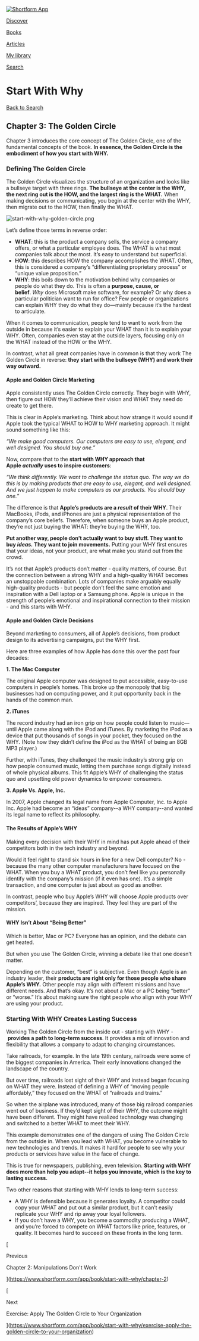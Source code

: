 [![Shortform App](https://www.shortform.com/img/logo-dark.70c1b072.svg)](https://www.shortform.com/app)

[Discover](https://www.shortform.com/app)

[Books](https://www.shortform.com/app/books)

[Articles](https://www.shortform.com/app/articles)

[My library](https://www.shortform.com/app/library)

[Search](https://www.shortform.com/app/search)

# Start With Why

[Back to Search](https://www.shortform.com/app/search)

## Chapter 3: The Golden Circle

Chapter 3 introduces the core concept of The Golden Circle, one of the fundamental concepts of the book. **In essence, the Golden Circle is the embodiment of how you start with WHY.**

### **Defining The Golden Circle**

The Golden Circle visualizes the structure of an organization and looks like a bullseye target with three rings. **The bullseye at the center is the WHY, the next ring out is the HOW, and the largest ring is the WHAT.** When making decisions or communicating, you begin at the center with the WHY, then migrate out to the HOW, then finally the WHAT.

![start-with-why-golden-circle.png](https://media.shortform.com/images/start-with-why-golden-circle.png)

Let’s define those terms in reverse order:

- **WHAT**: this is the product a company sells, the service a company offers, or what a particular employee does. The WHAT is what most companies talk about the most. It’s easy to understand but superficial.
- **HOW**: this describes HOW the company accomplishes the WHAT. Often, this is considered a company’s “differentiating proprietary process” or “unique value proposition.”
- **WHY**: this boils down to the motivation behind why companies or people do what they do. This is often a **purpose, cause, or belief**. _Why_ does Microsoft make software, for example? Or why does a particular politician want to run for office? Few people or organizations can explain WHY they do what they do—mainly because it’s the hardest to articulate.

When it comes to communication, people tend to want to work from the outside in because it’s easier to explain your WHAT than it is to explain your WHY. Often, companies even stay at the outside layers, focusing only on the WHAT instead of the HOW or the WHY.

In contrast, what all great companies have in common is that they work The Golden Circle in reverse: **they start with the bullseye (WHY) and work their way outward.**

#### Apple and Golden Circle Marketing

Apple consistently uses The Golden Circle correctly. They begin with WHY, then figure out HOW they’ll achieve their vision and WHAT they need do create to get there.

This is clear in Apple’s marketing. Think about how strange it would sound if Apple took the typical WHAT to HOW to WHY marketing approach. It might sound something like this:

_“We make good computers. Our computers are easy to use, elegant, and well designed. You should buy one.”_

Now, compare that to the **start with WHY approach that Apple _actually_ uses to inspire customers**:

_“We think differently. We want to challenge the status quo. The way we do this is by making products that are easy to use, elegant, and well designed. And we just happen to make computers as our products. You should buy one.”_

The difference is that **Apple’s products are a _result_ of their WHY**. Their MacBooks, iPods, and iPhones are just a physical representation of the company’s core beliefs. Therefore, when someone buys an Apple product, they’re not just buying the WHAT: they’re buying the WHY, too.

**Put another way, people don’t actually want to buy stuff. They want to buy _ideas._ They want to join movements.** Putting your WHY first ensures that your ideas, not your product, are what make you stand out from the crowd.

It’s not that Apple’s products don’t matter - quality matters, of course. But the connection between a strong WHY and a high-quality WHAT becomes an unstoppable combination. Lots of companies make arguably equally high-quality products - but people don’t feel the same emotion and inspiration with a Dell laptop or a Samsung phone. Apple is unique in the strength of people’s emotional and inspirational connection to their mission - and this starts with WHY.

#### Apple and Golden Circle Decisions

Beyond marketing to consumers, all of Apple’s decisions, from product design to its advertising campaigns, put the WHY first.

Here are three examples of how Apple has done this over the past four decades:

**1. The Mac Computer**

The original Apple computer was designed to put accessible, easy-to-use computers in people’s homes. This broke up the monopoly that big businesses had on computing power, and it put opportunity back in the hands of the common man.

**2. iTunes**

The record industry had an iron grip on how people could listen to music—until Apple came along with the iPod and iTunes. By marketing the iPod as a device that put thousands of songs in your pocket, they focused on the WHY. (Note how they didn’t define the iPod as the WHAT of being an 8GB MP3 player.)

Further, with iTunes, they challenged the music industry’s strong grip on how people consumed music, letting them purchase songs digitally instead of whole physical albums. This fit Apple’s WHY of challenging the status quo and upsetting old power dynamics to empower consumers.

**3. Apple Vs. Apple, Inc.**

In 2007, Apple changed its legal name from Apple Computer, Inc. to Apple Inc. Apple had become an “ideas” company--a WHY company--and wanted its legal name to reflect its philosophy.

#### The Results of Apple’s WHY

Making every decision with their WHY in mind has put Apple ahead of their competitors both in the tech industry and beyond.

Would it feel right to stand six hours in line for a new Dell computer? No - because the many other computer manufacturers have focused on the WHAT. When you buy a WHAT product, you don’t feel like you personally identify with the company’s mission (if it even has one). It’s a simple transaction, and one computer is just about as good as another.

In contrast, people who buy Apple’s WHY will choose Apple products over competitors’, because they are inspired. They feel they are part of the mission.

#### WHY Isn’t About “Being Better”

Which is better, Mac or PC? Everyone has an opinion, and the debate can get heated.

But when you use The Golden Circle, winning a debate like that one doesn’t matter.

Depending on the customer, “best” is subjective. Even though Apple is an industry leader, their **products are right only for those people who share Apple’s WHY.** Other people may align with different missions and have different needs. And that’s okay. It’s not about a Mac or a PC being “better” or “worse.” It’s about making sure the right people who align with your WHY are using your product.

### Starting With WHY Creates Lasting Success

Working The Golden Circle from the inside out - starting with WHY - **provides a path to long-term success**. It provides a mix of innovation and flexibility that allows a company to adapt to changing circumstances.

Take railroads, for example. In the late 19th century, railroads were some of the biggest companies in America. Their early innovations changed the landscape of the country.

But over time, railroads lost sight of their WHY and instead began focusing on WHAT they were. Instead of defining a WHY of “moving people affordably,” they focused on the WHAT of “railroads and trains.”

So when the airplane was introduced, many of those big railroad companies went out of business. If they’d kept sight of their WHY, the outcome might have been different. They might have realized technology was changing and switched to a better WHAT to meet their WHY.

This example demonstrates one of the dangers of using The Golden Circle from the outside in. When you lead with WHAT, you become vulnerable to new technologies and trends. It makes it hard for people to see why your products or services have value in the face of change.

This is true for newspapers, publishing, even television. **Starting with WHY does more than help you adapt--it helps you innovate, which is the key to lasting success.**

Two other reasons that starting with WHY lends to long-term success:

- A WHY is defensible because it generates loyalty. A competitor could copy your WHAT and put out a similar product, but it can’t easily replicate your WHY and rip away your loyal followers.
- If you don’t have a WHY, you become a commodity producing a WHAT, and you’re forced to compete on WHAT factors like price, features, or quality. It becomes hard to succeed on these fronts in the long term.

[

Previous

Chapter 2: Manipulations Don't Work

](https://www.shortform.com/app/book/start-with-why/chapter-2)

[

Next

Exercise: Apply The Golden Circle to Your Organization

](https://www.shortform.com/app/book/start-with-why/exercise-apply-the-golden-circle-to-your-organization)